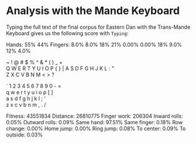 # Analysis with the Mande Keyboard
Typing the full text of the final corpus for Eastern Dan with the Trans-Mande Keyboard gives us the following score with `Typing`:


Hands: 55% 44%
Fingers: 8.0% 8.0% 18% 21% 0.00% 0.00% 18% 9.0% 12% 4.0%

 ~  !  @  #  $  %   ^  &  *  (  )  _  +    
    Q  W  E  R  T   Y  U  I  O  P  {  }  |
    A  S  D  F  G   H  J  K  L  :  "       
    Z  X  C  V  B   N  M  <  >  ?          

 `  1  2  3  4  5   6  7  8  9  0  -  =    
    q  w  e  r  t   y  u  i  o  p  [  ]  \
    a  s  d  f  g   h  j  k  l  ;  '       
    z  x  c  v  b   n  m  ,  .  /          

Fitness:       43551834
Distance:      26810775
Finger work:   206304
Inward rolls:  0.05%
Outward rolls: 0.09%
Same hand:     97.51%
Same finger:   0.18%
Row change:    0.00%
Home jump:     0.00%
Ring jump:     0.08%
To center:     0.09%
To outside:    0.03%
